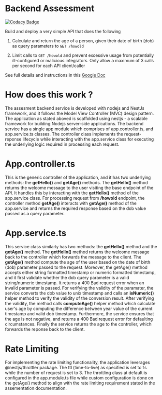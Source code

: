 # Backend Assessment

[![Codacy Badge](https://api.codacy.com/project/badge/Grade/7fcb957f85c74d688a3eb218c6bb76ef)](https://app.codacy.com/gh/Idiono-mfon/talentql-backend-assesment?utm_source=github.com&utm_medium=referral&utm_content=Idiono-mfon/talentql-backend-assesment&utm_campaign=Badge_Grade_Settings)

Build and deploy a very simple API that does the following

1.  Calculate and return the age of a person, given their date of birth (dob) as query parameters to `GET /howold`

2.  Limit calls to `GET /howold` and prevent excessive usage from potentially ill-configured or malicious integrators. Only allow a maximum of 3 calls per second for each API client/caller

See full details and instructions in this [Google Doc](https://docs.google.com/document/d/1ma5vKz0j34gwI9WYrZddMM1ENlQddGOVFJ5qdSq2QlQ)

# How does this work ?

The assesment backend service is developed with nodejs and NestJs framework, and it follows the Model View Controller (MVC) design pattern. The application as stated aboved is scaffolded using nestjs - a scalable framework for building Nodejs server-side applications. The backend service has a single app module which comprises of app.controller.ts, and app.service.ts classes. The controller class implements the request-reponse lifecycle while interacting with the app.service class for executing the underlying logic required in processing each request.

# App.controller.ts

This is the generic controller of the application, and it has two underlying methods: the **getHello()** and **getAge()** methods. The **getHello()** method returns the welcome message to the user visiting the base endpoint of the API. It handles this by interacting with the **getHello()** method of the app.service class. For processing request from **/howold** endpoint, the controller method **getAge()** interacts with **getAge()** method of the app.service and returns the required response based on the dob value passed as a query parameter.

# App.service.ts

This service class similarly has two methods: the **getHello()** method and the **getAge()** method. The **getHello()** method returns the welcome message back to the controller which forwards the message to the client. The **getAge()** method compute the age of the user based on the date of birth (dob) parameter passed to the request. Moreover, the getAge() method accepts either string formatted timestamp or numeric formatted timestamp, and it first validate whether the dob query parameter is a valid string/numeric timestamp. It returns a 400 Bad request error when an invalid parameter is passed. For verifying the validity of the paramater, the service converts the dob value to unix timestamp and calls an **isNumeric()** helper method to verify the validity of the conversion result. After verifying the validity, the method calls **computeAge()** helper method which calculate user's age by computing the difference between year value of the current timestamp and valid dob timestamp. Furthermore, the service ensures that the age is not negative, and returns a 400 Bad request error for defaulting circumstances. Finally the service returns the age to the controller, which forwards the reponse back to the client.

# Rate Limiting

For implementing the rate limiting functionality, the application leverages @nestjs/throttler package. The ttl (time-to-live) as specified is set to 1s while the number of request is set to 3. The throttling class at default is configured in the app.module.ts file while custom configuration is done on the getAge() method to align with the rate limiting requirement stated in the assementation documentation.
